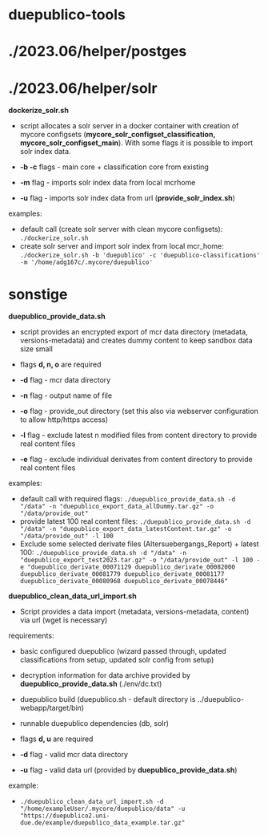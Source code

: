 # duepublico-tools

# ./2023.06/helper/postges

# ./2023.06/helper/solr
**dockerize_solr.sh**
* script allocates a solr server in a docker container with creation of mycore configsets (**mycore_solr_configset_classification, mycore_solr_configset_main**).
With some flags it is possible to import solr index data.

* **-b -c** flags - main core + classification core from existing 
* **-m** flag - imports solr index data from local mcrhome
* **-u** flag - imports solr index data from url (**provide_solr_index.sh**)

examples:
* default call (create solr server with clean mycore configsets): `./dockerize_solr.sh`
* create solr server and import solr index from local mcr_home: `./dockerize_solr.sh -b 'duepublico' -c 'duepublico-classifications' -m '/home/adg167c/.mycore/duepublico'`

# sonstige
**duepublico_provide_data.sh**
* script provides an encrypted export of mcr data directory (metadata, versions-metadata) and creates dummy content to keep sandbox data size small
* flags **d, n, o** are required
* **-d** flag - mcr data directory
* **-n** flag - output name of file
* **-o** flag - provide_out directory (set this also via webserver configuration to allow http/https access)


* **-l** flag - exclude latest n modified files from content directory to provide real content files
* **-e** flag - exclude individual derivates from content directory to provide real content files

examples:
* default call with required flags: `./duepublico_provide_data.sh -d "/data" -n "duepublico_export_data_allDummy.tar.gz" -o "/data/provide_out"`
* provide latest 100 real content files: `./duepublico_provide_data.sh -d "/data" -n "duepublico_export_data_latestContent.tar.gz" -o "/data/provide_out" -l 100`
* Exclude some selected derivate files (Altersuebergangs_Report) + latest 100: `./duepublico_provide_data.sh -d "/data" -n "duepublico_export_test2023.tar.gz" -o "/data/provide_out" -l 100 -e "duepublico_derivate_00071129 duepublico_derivate_00082000 duepublico_derivate_00081779 duepublico_derivate_00081177 duepublico_derivate_00080968 duepublico_derivate_00078446"`

**duepublico_clean_data_url_import.sh**
* Script provides a data import (metadata, versions-metadata, content) via url (wget is necessary)

requirements:
* basic configured duepublico (wizard passed through, updated classifications from setup, updated solr config from setup)
* decryption information for data archive provided by **duepublico_provide_data.sh** (./env/dc.txt)
* duepublico build (duepublico.sh - default directory is ../duepublico-webapp/target/bin)
* runnable duepublico dependencies (db, solr)

* flags **d, u** are required
* **-d** flag - valid mcr data directory
* **-u** flag - valid data url (provided by **duepublico_provide_data.sh**)

example:
* `./duepublico_clean_data_url_import.sh -d "/home/exampleUser/.mycore/duepublico/data" -u "https://duepublico2.uni-due.de/example/duepublico_data_example.tar.gz"`